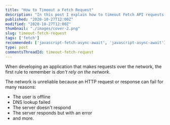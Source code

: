 ```yaml
---
title: "How to Timeout a Fetch Request"
description: "In this post I explain how to timeout Fetch API requests using Abort controller."
published: "2020-10-27T12:00Z"
modified: "2020-10-27T12:00Z"
thumbnail: "./images/cover-2.png"
slug: timeout-fetch-request
tags: ['fetch']
recommended: ['javascript-fetch-async-await', 'javascript-async-await']
type: post
commentsThreadId: timeout-fetch-request
---
```


When developing an application that makes requests over the network, the first rule to remember is *don't rely on the network*.  

The network is unreliable because an HTTP request or response can fail for many reasons: 

* The user is offline
* DNS lookup failed
* The server doesn't respond
* The server responds but with an error
* and more.  

